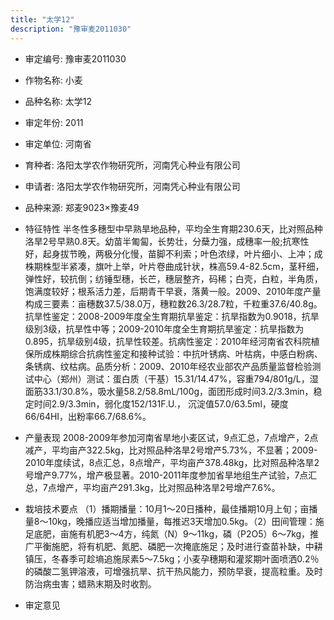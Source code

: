 ```yaml
---
title: "太学12"
description: "豫审麦2011030"
---
```

* 审定编号:  豫审麦2011030

*  作物名称:  小麦

*  品种名称:  太学12

*  审定年份:  2011

*  审定单位:  河南省

* 育种者:  洛阳太学农作物研究所，河南凭心种业有限公司

*  申请者:  洛阳太学农作物研究所，河南凭心种业有限公司

*  品种来源:  郑麦9023×豫麦49


*  特征特性
半冬性多穗型中早熟旱地品种，平均全生育期230.6天，比对照品种洛旱2号早熟0.8天。幼苗半匍匐，长势壮，分蘖力强，成穗率一般;抗寒性好，起身拔节晚，两极分化慢，苗脚不利索；叶色浓绿，叶片细小、上冲；成株期株型半紧凑，旗叶上举，叶片卷曲成针状，株高59.4-82.5cm，茎秆细，弹性好，较抗倒；纺锤型穗，长芒，穗层整齐，码稀；白壳，白粒，半角质，饱满度较好；根系活力差，后期青干早衰，落黄一般。2009、2010年度产量构成三要素：亩穗数37.5/38.0万，穗粒数26.3/28.7粒，千粒重37.6/40.8g。抗旱性鉴定：2008-2009年度全生育期抗旱鉴定：抗旱指数为0.9018，抗旱级别3级，抗旱性中等；2009-2010年度全生育期抗旱鉴定：抗旱指数为0.895，抗旱级别4级，抗旱性较差。抗病性鉴定：2010年经河南省农科院植保所成株期综合抗病性鉴定和接种试验：中抗叶锈病、叶枯病，中感白粉病、条锈病、纹枯病。品质分析：2009、2010年经农业部农产品质量监督检验测试中心（郑州）测试：蛋白质（干基）15.31/14.47%，容重794/801g/L，湿面筋33.1/30.8%，吸水量58.2/58.8mL/100g，面团形成时间3.2/3.3min，稳定时间2.9/3.3min，弱化度152/131F.U.， 沉淀值57.0/63.5ml，硬度66/64HI，出粉率66.7/68.6%。


*  产量表现
2008-2009年参加河南省旱地小麦区试，9点汇总，7点增产，2点减产，平均亩产322.5kg，比对照品种洛旱2号增产5.73%，不显著；2009-2010年度续试，8点汇总，8点增产，平均亩产378.48kg，比对照品种洛旱2号增产9.77%，增产极显著。2010-2011年度参加省旱地组生产试验，7点汇总，7点增产，平均亩产291.3kg，比对照品种洛旱2号增产7.6%。


*  栽培技术要点
（1）播期播量：10月1～20日播种，最佳播期10月上旬；亩播量8～10kg，晚播应适当增加播量，每推迟3天增加0.5kg。（2）田间管理：施足底肥，亩施有机肥3～4方，纯氮（N）9～11kg，磷（P2O5）6～7kg，推广平衡施肥，将有机肥、氮肥、磷肥一次掩底施足；及时进行查苗补缺，中耕镇压，冬春季可趁墒追施尿素5～7.5kg；小麦孕穗期和灌浆期叶面喷洒0.2％的磷酸二氢钾溶液，可增强抗旱、抗干热风能力，预防早衰，提高粒重。及时防治病虫害；蜡熟末期及时收割。


*  审定意见

